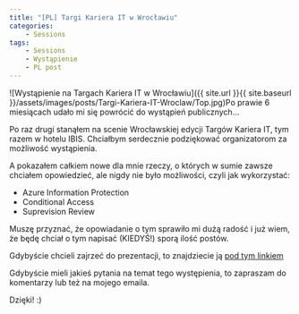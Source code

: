 ```yaml
---
title: "[PL] Targi Kariera IT w Wrocławiu"
categories:
    - Sessions
tags:
    - Sessions
    - Wystąpienie
    - PL post
---
```

![Wystąpienie na Targach Kariera IT w Wrocławiu]({{ site.url }}{{ site.baseurl }}/assets/images/posts/Targi-Kariera-IT-Wroclaw/Top.jpg)Po prawie 6 miesiącach udało mi się powrócić do wystąpień publicznych...

Po raz drugi stanąłem na scenie Wrocławskiej edycji Targów Kariera IT, tym razem w hotelu IBIS. Chciałbym serdecznie podziękować organizatorom za możliwość wystąpienia.

A pokazałem całkiem nowe dla mnie rzeczy, o których w sumie zawsze chciałem opowiedzieć, ale nigdy nie było możliwości, czyli jak wykorzystać:

* Azure Information Protection
* Conditional Access
* Suprevision Review

Muszę przyznać, że opowiadanie o tym sprawiło mi dużą radość i już wiem, że będę chciał o tym napisać (KIEDYŚ!) sporą ilość postów.

Gdybyście chcieli zajrzeć do prezentacji, to znajdziecie ją [pod tym linkiem](https://itcnspl-my.sharepoint.com/:b:/g/personal/jpiesik_dzejzibloguje_pl/EYN31-uZGbRGrmeIoaUZSaEBbSjUv_ewzNWzmfq400qBGg?e=CyAaH3)

Gdybyście mieli jakieś pytania na temat tego występienia, to zapraszam do komentarzy lub też na mojego emaila.

Dzięki! :)
